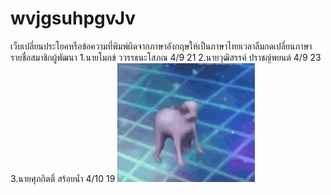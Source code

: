# wvjgsuhpgvJv
เว็บเปลี่ยนประโยคหรือข้อความที่พิมพ์ผิดจากภาษาอังกฤษให้เป็นภาษาไทยเวลาลืมกดเปลี่ยนภาษา
  รายชื่อสมาชิกผู้พัฒนา
   1.นายโมกข์ ววรรธนะโสภณ   4/9   21
   2.นายวุฒิสรรค์ ปราชญ์พยนต์  4/9   23
   3.นายศุภกิตติ์ สร้อยน้ำ       4/10  19
![](tenor.gif)
